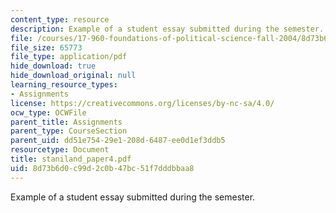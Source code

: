 ```yaml
---
content_type: resource
description: Example of a student essay submitted during the semester.
file: /courses/17-960-foundations-of-political-science-fall-2004/8d73b6d0c99d2c0b47bc51f7dddbbaa8_staniland_paper4.pdf
file_size: 65773
file_type: application/pdf
hide_download: true
hide_download_original: null
learning_resource_types:
- Assignments
license: https://creativecommons.org/licenses/by-nc-sa/4.0/
ocw_type: OCWFile
parent_title: Assignments
parent_type: CourseSection
parent_uid: dd51e754-29e1-208d-6487-ee0d1ef3ddb5
resourcetype: Document
title: staniland_paper4.pdf
uid: 8d73b6d0-c99d-2c0b-47bc-51f7dddbbaa8
---
```

Example of a student essay submitted during the semester.